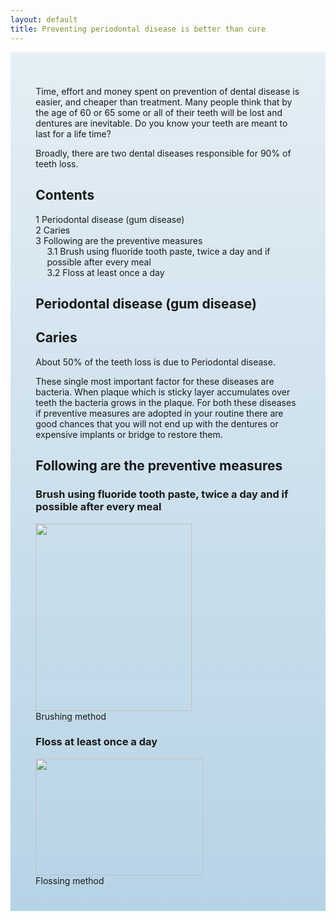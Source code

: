```yaml
---
layout: default
title: Preventing periodontal disease is better than cure
---
```


<div class="row">

<div class="col-xs-12 col-sm-12  primary_color text-light featured-text no-gutters">
<div class=" col-md-12" style="background: linear-gradient( rgba(17,113,175,0.1), rgba(17,113,175,0.3) ), url() center; padding: 8%;">

<p>Time, effort and money spent on prevention of dental disease is easier, and cheaper than treatment. Many people think that by the age of 60 or 65 some or all of their teeth will be lost and dentures are inevitable. Do you know your teeth are meant to last for a life time?
</p><p>Broadly, there are two dental diseases responsible for 90% of teeth loss.
</p>
<div id="toc" class="toc"><div id="toctitle" class="toctitle"><h2>Contents</h2></div>
<ul>
<li class="toclevel-1 tocsection-1"><a href="#Periodontal_disease_.28gum_disease.29"><span class="tocnumber">1</span> <span class="toctext">Periodontal disease (gum disease)</span></a></li>
<li class="toclevel-1 tocsection-2"><a href="#Caries"><span class="tocnumber">2</span> <span class="toctext">Caries</span></a></li>
<li class="toclevel-1 tocsection-3"><a href="#Following_are_the_preventive_measures"><span class="tocnumber">3</span> <span class="toctext">Following are the preventive measures</span></a>
<ul>
<li class="toclevel-2 tocsection-4"><a href="#Brush_using_fluoride_tooth_paste.2C_twice_a_day_and_if_possible_after_every_meal"><span class="tocnumber">3.1</span> <span class="toctext">Brush using fluoride tooth paste, twice a day and if possible after every meal</span></a></li>
<li class="toclevel-2 tocsection-5"><a href="#Floss_at_least_once_a_day"><span class="tocnumber">3.2</span> <span class="toctext">Floss at least once a day</span></a></li>
</ul>
</li>
</ul>
</div>

<h2><span class="mw-headline" id="Periodontal_disease_.28gum_disease.29">Periodontal disease (gum disease)</span></h2>
<h2><span class="mw-headline" id="Caries">Caries</span></h2>
<p>About 50% of the teeth loss is due to Periodontal disease.
</p><p>These single most important factor for these diseases are bacteria. When plaque which is sticky layer accumulates over teeth the bacteria grows in the plaque. For both these diseases if preventive measures are adopted in your routine there are good chances that you will not end up with the dentures or expensive implants or bridge to restore them.
</p>
<h2><span class="mw-headline" id="Following_are_the_preventive_measures">Following are the preventive measures</span></h2>
<h3><span class="mw-headline" id="Brush_using_fluoride_tooth_paste.2C_twice_a_day_and_if_possible_after_every_meal">Brush using fluoride tooth paste, twice a day and if possible after every meal</span></h3>
<div class="center"><div class="thumb tnone"><div class="thumbinner" style="width:252px;"><a href="/File:Photo-_brushing.jpg" class="image"><img alt="" src="/images/7/7b/Photo-_brushing.jpg" width="250" height="300" class="thumbimage" /></a>  <div class="thumbcaption">Brushing method</div></div></div></div>
<h3><span class="mw-headline" id="Floss_at_least_once_a_day">Floss at least once a day</span></h3>
<div class="thumb tleft"><div class="thumbinner" style="width:271px;"><a href="/File:Photo-_flossing.jpg" class="image"><img alt="" src="/images/3/39/Photo-_flossing.jpg" width="269" height="187" class="thumbimage" /></a>  <div class="thumbcaption">Flossing method</div></div></div>